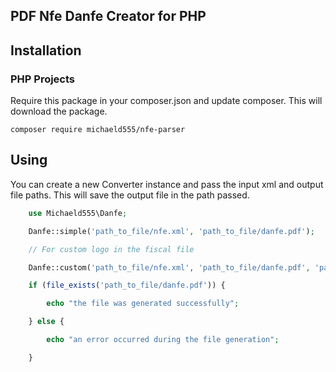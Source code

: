 ## PDF Nfe Danfe Creator for PHP

## Installation

### PHP Projects
Require this package in your composer.json and update composer. This will download the package.

    composer require michaeld555/nfe-parser
  
## Using

You can create a new Converter instance and pass the input xml and output file paths. This will save the output file in the path passed.

```php
    use Michaeld555\Danfe;

    Danfe::simple('path_to_file/nfe.xml', 'path_to_file/danfe.pdf');

    // For custom logo in the fiscal file

    Danfe::custom('path_to_file/nfe.xml', 'path_to_file/danfe.pdf', 'path_to_logo/logo.png');

    if (file_exists('path_to_file/danfe.pdf')) {

        echo "the file was generated successfully";

    } else {

        echo "an error occurred during the file generation";

    }

```